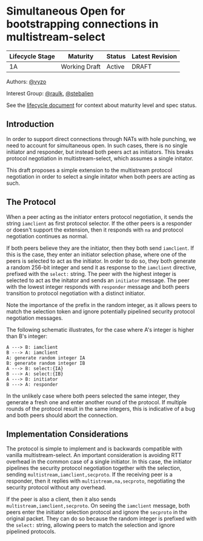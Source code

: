 # Simultaneous Open for bootstrapping connections in multistream-select

| Lifecycle Stage | Maturity      | Status | Latest Revision |
|-----------------|---------------|--------|-----------------|
| 1A              | Working Draft | Active | DRAFT           |

Authors: [@vyzo]

Interest Group: [@raulk], [@stebalien]

[@vyzo]: https://github.com/vyzo
[@raulk]: https://github.com/raulk
[@stebalien]: https://github.com/stebalien

See the [lifecycle document][lifecycle-spec] for context about maturity level
and spec status.

[lifecycle-spec]: https://github.com/libp2p/specs/blob/master/00-framework-01-spec-lifecycle.md


## Introduction

In order to support direct connections through NATs with hole
punching, we need to account for simultaneous open. In such cases,
there is no single initiator and responder, but instead both peers act
as initiators. This breaks protocol negotiation in
multistream-select, which assumes a single initator.

This draft proposes a simple extension to the multistream protocol
negotiation in order to select a single initator when both peers are
acting as such.

## The Protocol

When a peer acting as the initiator enters protocol negotiation, it
sends the string `iamclient` as first protocol selector. If the other
peers is a responder or doesn't support the extension, then it
responds with `na` and protocol negotiation continues as normal.

If both peers believe they are the initiator, then they both send
`iamclient`. If this is the case, they enter an initiator selection
phase, where one of the peers is selected to act as the initiator. In
order to do so, they both generate a random 256-bit integer and send
it as response to the `iamclient` directive, prefixed with the
`select:` string. The peer with the highest integer is selected to act
as the initator and sends an `initiator` message. The peer with the
lowest integer responds with `responder` message and both peers
transition to protocol negotiation with a distinct initiator.

Note the importance of the prefix in the random integer, as it allows
peers to match the selection token and ignore potentially pipelined
security protocol negotiation messages.

The following schematic illustrates, for the case where A's integer is
higher than B's integer:

```
A ---> B: iamclient
B ---> A: iamclient
A: generate random integer IA
B: generate random integer IB
A ---> B: select:{IA}
B ---> A: select:{IB}
A ---> B: initiator
B ---> A: responder
```

In the unlikely case where both peers selected the same integer, they
generate a fresh one and enter another round of the protocol. If
multiple rounds of the protocol result in the same integers, this is
indicative of a bug and both peers should abort the connection.

## Implementation Considerations

The protocol is simple to implement and is backwards compatible with
vanilla multistream-select. An important consideration is avoiding RTT
overhead in the common case of a single initiator. In this case, the
initiator pipelines the security protocol negotiation together with the
selection, sending `multistream,iamclient,secproto`.  If the receiving
peer is a responder, then it replies with `multistream,na,secproto`,
negotiating the security protocol without any overhead.

If the peer is also a client, then it also sends
`multistream,iamclient,secproto`.  On seeing the `iamclient` message,
both peers enter the initiator selection protocol and ignore the
`secproto` in the original packet. They can do so because the random
integer is prefixed with the `select:` string, allowing peers to match
the selection and ignore pipelined protocols.

